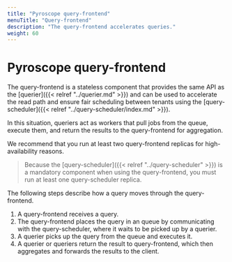 ```yaml
---
title: "Pyroscope query-frontend"
menuTitle: "Query-frontend"
description: "The query-frontend accelerates queries."
weight: 60
---
```


# Pyroscope query-frontend

The query-frontend is a stateless component that provides the same API as the [querier]({{< relref "../querier.md" >}}) and can be used to accelerate the read path and ensure fair scheduling between tenants using the [query-scheduler]({{< relref "../query-scheduler/index.md" >}}).

In this situation, queriers act as workers that pull jobs from the queue, execute them, and return the results to the query-frontend for aggregation.

We recommend that you run at least two query-frontend replicas for high-availability reasons.

> Because the [query-scheduler]({{< relref "../query-scheduler" >}}) is a mandatory component when using the query-frontend, you must run at least one query-scheduler replica.

The following steps describe how a query moves through the query-frontend.

1. A query-frontend receives a query.
1. The query-frontend places the query in an queue by communicating with the query-scheduler, where it waits to be picked up by a querier.
1. A querier picks up the query from the queue and executes it.
1. A querier or queriers return the result to query-frontend, which then aggregates and forwards the results to the client.
